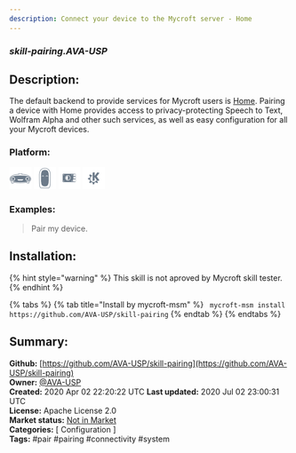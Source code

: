 ```yaml
---
description: Connect your device to the Mycroft server - Home
---
```


### _skill-pairing.AVA-USP_  
## Description:  
The default backend to provide services for Mycroft users is
[Home](https://home.mycroft.ai/).  Pairing a device with Home provides access
to privacy-protecting Speech to Text, Wolfram Alpha and other such services,
as well as easy configuration for all your Mycroft devices.  
  
  
### Platform:  
 ![Mark I](../.gitbook/assets/mark-1-icon.png)  ![Mark II](../.gitbook/assets/mark-2-icon.png)  ![Picroft](../.gitbook/assets/picroft-icon.png)  ![plasmoid](../.gitbook/assets/kde.png)   
### Examples:  
> Pair my device.  
  
## Installation:  
{% hint style="warning" %}
This skill is not aproved by Mycroft skill tester.
{% endhint %}
    
{% tabs %}
{% tab title="Install by mycroft-msm" %}
``` mycroft-msm install https://github.com/AVA-USP/skill-pairing```
{% endtab %}
  {% endtabs %}
    
## Summary:  
**Github:** [https://github.com/AVA-USP/skill-pairing](https://github.com/AVA-USP/skill-pairing)  
**Owner:** [@AVA-USP](https://github.com/AVA-USP)  
**Created:** 2020 Apr 02 22:20:22 UTC  **Last updated:** 2020 Jul 02 23:00:31 UTC  
**License:** Apache License 2.0  
**Market status:** [Not in Market](https://market.mycroft.ai/skill/)  
**Categories:** [ Configuration ]   
**Tags:** \#pair \#pairing \#connectivity \#system   
